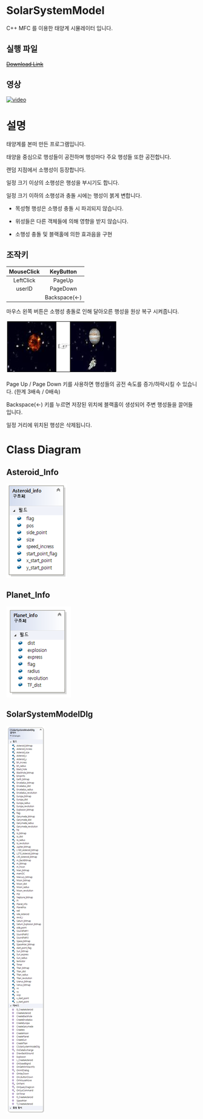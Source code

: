 # SolarSystemModel

C++ MFC 를 이용한 태양계 시뮬레이터 입니다.

## 실행 파일

<del>[Download Link](https://github.com/psk876/SolarSystemModel/raw/master/SolarSystemModel.exe)</del>

## 영상

[![video](https://i.vimeocdn.com/video/776961201_640x360.jpg)](https://vimeo.com/331539334)

# 설명

태양계를 본떠 만든 프로그램입니다.

태양을 중심으로 행성들이 공전하며 행성마다 주요 행성들 또한 공전합니다.

랜덤 지점에서 소행성이 등장합니다.

일정 크기 이상의 소행성은 행성을 부시기도 합니다.

일정 크기 이하의 소행성과 충돌 시에는 행성이 붉게 변합니다.

* 목성형 행성은 소행성 충돌 시 파괴되지 않습니다.

* 위성들은 다른 객체들에 의해 영향을 받지 않습니다.

* 소행성 충돌 및 블랙홀에 의한 효과음을 구현

## 조작키

| MouseClick | KeyButton |
|:-------:|:-------:|
| LeftClick | PageUp |
| userID | PageDown |
|  | Backspace(←) |

마우스 왼쪽 버튼은 소행성 충돌로 인해 달아오른 행성을 원상 복구 시켜줍니다.

![ImplementationImage](ReadmeImage/ImplementationImage/Imp_01.PNG)

Page Up / Page Down 키를 사용하면 행성들의 공전 속도를 증가/하락시킬 수 있습니다. (한계 3배속 / 0배속)

Backspace(←) 키를 누르면 저장된 위치에 블랙홀이 생성되어 주변 행성들을 끌어들입니다.

일정 거리에 위치된 행성은 삭제됩니다.

# Class Diagram

## Asteroid_Info

![Asteroid_Info](ReadmeImage/ClassDiagram/Asteroid_Info.png)

## Planet_Info

![Planet_Info](ReadmeImage/ClassDiagram/Planet_Info.png)

## SolarSystemModelDlg

![SolarSystemModelDlg](ReadmeImage/ClassDiagram/SolarSystemModelDlg.png)
